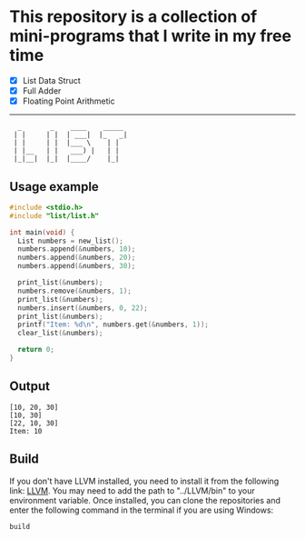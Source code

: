 # This repository is a collection of mini-programs that I write in my free time

- [x] List Data Struct
- [x] Full Adder
- [x] Floating Point Arithmetic

---

```text
  _       _    ____    _____  
 | |     | |  | ___|  |_   _| 
 | |     | |  |___ \    | |   
 | |__   | |   ___) |   | |   
 |_|__|  |_|  |____/    |_|   
```

## Usage example

```c
#include <stdio.h>
#include "list/list.h"

int main(void) {
  List numbers = new_list(); 
  numbers.append(&numbers, 10);
  numbers.append(&numbers, 20);
  numbers.append(&numbers, 30);

  print_list(&numbers);
  numbers.remove(&numbers, 1);
  print_list(&numbers);
  numbers.insert(&numbers, 0, 22);
  print_list(&numbers);
  printf("Item: %d\n", numbers.get(&numbers, 1));
  clear_list(&numbers);

  return 0;
}

```

## Output

```text
[10, 20, 30]
[10, 30]
[22, 10, 30]
Item: 10
```

## Build

If you don't have LLVM installed, you need to install it from the following link: [LLVM](https://github.com/llvm/llvm-project/releases/). You may need to add the path to "../LLVM/bin" to your environment variable. Once installed, you can clone the repositories and enter the following command in the terminal if you are using Windows:

```text
build
```
